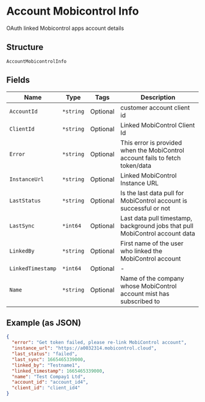 
# Account Mobicontrol Info

OAuth linked Mobicontrol apps account details

## Structure

`AccountMobicontrolInfo`

## Fields

| Name | Type | Tags | Description |
|  --- | --- | --- | --- |
| `AccountId` | `*string` | Optional | customer account client id |
| `ClientId` | `*string` | Optional | Linked MobiControl Client Id |
| `Error` | `*string` | Optional | This error is provided when the MobiControl account fails to fetch token/data |
| `InstanceUrl` | `*string` | Optional | Linked MobiControl Instance URL |
| `LastStatus` | `*string` | Optional | Is the last data pull for MobiControl account is successful or not |
| `LastSync` | `*int64` | Optional | Last data pull timestamp, background jobs that pull MobiControl account data |
| `LinkedBy` | `*string` | Optional | First name of the user who linked the MobiControl account |
| `LinkedTimestamp` | `*int64` | Optional | - |
| `Name` | `*string` | Optional | Name of the company whose MobiControl account mist has subscribed to |

## Example (as JSON)

```json
{
  "error": "Get token failed, please re-link MobiControl account",
  "instance_url": "https://a0032314.mobicontrol.cloud",
  "last_status": "failed",
  "last_sync": 1665465339000,
  "linked_by": "Testname1",
  "linked_timestamp": 1665465339000,
  "name": "Test Compay1 Ltd",
  "account_id": "account_id4",
  "client_id": "client_id4"
}
```

